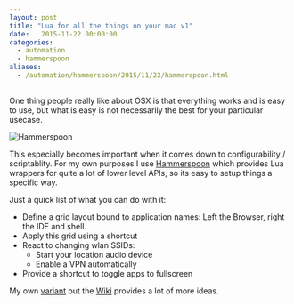 ```yaml
---
layout: post
title: "Lua for all the things on your mac v1"
date:   2015-11-22 00:00:00
categories:
  - automation
  - hammerspoon
aliases:
  - /automation/hammerspoon/2015/11/22/hammerspoon.html
---
```

One thing people really like about OSX is that everything works and is easy to use,
but what is easy is not necessarily the best for your particular usecase.

![Hammerspoon](http://www.hammerspoon.org/images/hammerspoon.png)

This especially becomes important when it comes down to configurability / scriptablity.
For my own purposes I use [Hammerspoon](http://www.hammerspoon.org/) which provides
Lua wrappers for quite a lot of lower level APIs, so its easy to setup things a specific way.

Just a quick list of what you can do with it:

* Define a grid layout bound to application names:
  Left the Browser, right the IDE and shell.
* Apply this grid using a shortcut
* React to changing wlan SSIDs:
  * Start your location audio device
  * Enable a VPN automatically
* Provide a shortcut to toggle apps to fullscreen

My own [variant](https://github.com/dawehner/dotfiles/blob/master/hammerspoon/init.lua) but the [Wiki](https://github.com/Hammerspoon/hammerspoon/wiki/Sample-Configurations) provides a lot of more ideas.


